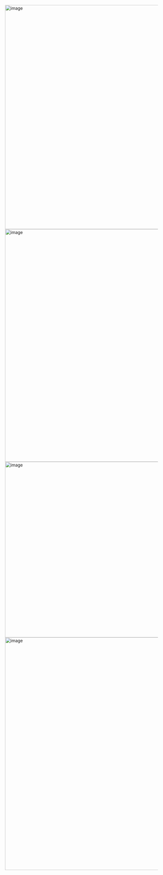 <img width="1358" height="739" alt="image" src="https://github.com/user-attachments/assets/6ebec328-9485-44d7-a09c-a92f021d5ff9" />
<img width="1359" height="767" alt="image" src="https://github.com/user-attachments/assets/04f1a35f-15cb-486e-ab4c-5773170ad2c0" />
<img width="515" height="579" alt="image" src="https://github.com/user-attachments/assets/ef09d863-60ad-4b97-8fd7-e89796494cdc" />
<img width="1268" height="767" alt="image" src="https://github.com/user-attachments/assets/5a84b724-d64a-4489-b660-77710d658ba2" />
